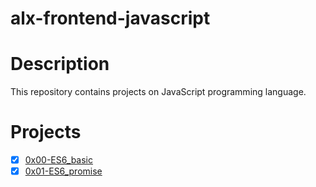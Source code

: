 # alx-frontend-javascript

# Description
This repository contains projects on JavaScript programming language.

# Projects
- [x] [0x00-ES6_basic](./0x00-ES6_basic)
- [x] [0x01-ES6_promise](./0x01-ES6_promise)